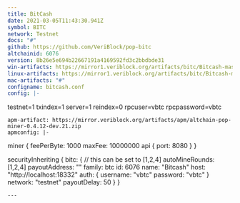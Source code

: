 ```yaml
---
title: BitCash
date: 2021-03-05T11:43:30.941Z
symbol: BITC
network: Testnet
docs: "#"
github: https://github.com/VeriBlock/pop-bitc
altchainid: 6076
version: 8b26e5e694b22667191a4169592fd3c2bbdbde31
win-artifacts: https://mirror1.veriblock.org/artifacts/bitc/Bitcash-master-8b26e5e-win64-qt.zip
linux-artifacts: https://mirror1.veriblock.org/artifacts/bitc/Bitcash-master-8b26e5e-linux-x64.tar.gz
mac-artifacts: "#"
configname: bitcash.conf
config: |-
  ```
  testnet=1
  txindex=1
  server=1
  reindex=0
  rpcuser=vbtc
  rpcpassword=vbtc
  ```
apm-artifact: https://mirror.veriblock.org/artifacts/apm/altchain-pop-miner-0.4.12-dev.21.zip
apmconfig: |-
  ```
  miner {
    feePerByte: 1000
    maxFee: 10000000
    api {
      port: 8080
    }
  }

  securityInheriting {
    bitc: {
      // this can be set to [1,2,4]
      autoMineRounds: [1,2,4]
      payoutAddress: "<EXECUTE getnewaddress AND PASTE IT HERE>"
      family: btc
      id: 6076
      name: "Bitcash"
      host: "http://localhost:18332"
      auth: {
          username: "vbtc"
          password: "vbtc"
      }
      network: "testnet"
      payoutDelay: 50
    }
  }
  ```
---
```

